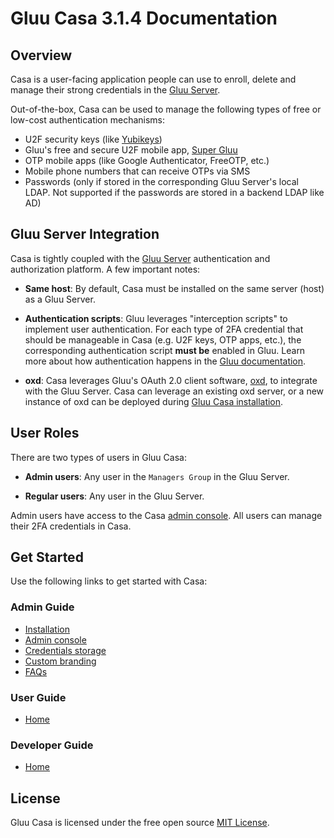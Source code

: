 # Gluu Casa 3.1.4 Documentation

## Overview

Casa is a user-facing application people can use to enroll, delete and manage their strong credentials in the [Gluu Server](https://gluu.org).

Out-of-the-box, Casa can be used to manage the following types of free or low-cost authentication mechanisms:    

- U2F security keys (like [Yubikeys](https://www.yubico.com/products/yubikey-hardware/))    
- Gluu's free and secure U2F mobile app, [Super Gluu](https://super.gluu.org)   
- OTP mobile apps (like Google Authenticator, FreeOTP, etc.)    
- Mobile phone numbers that can receive OTPs via SMS  
- Passwords (only if stored in the corresponding Gluu Server's local LDAP. Not supported if the passwords are stored in a backend LDAP like AD)      
  
## Gluu Server Integration
Casa is tightly coupled with the [Gluu Server](https://gluu.org/docs/ce) authentication and authorization platform. A few important notes:

- **Same host**: By default, Casa must be installed on the same server (host) as a Gluu Server. 

- **Authentication scripts**: Gluu leverages "interception scripts" to implement user authentication. For each type of 2FA credential that should be manageable in Casa (e.g. U2F keys, OTP apps, etc.), the corresponding authentication script **must be** enabled in Gluu. Learn more about how authentication happens in the [Gluu documentation](https://gluu.org/docs/ce/authn-guide/intro/).  

- **oxd**: Casa leverages Gluu's OAuth 2.0 client software, [oxd](https://oxd.gluu.org), to integrate with the Gluu Server. Casa can leverage an existing oxd server, or a new instance of oxd can be deployed during [Gluu Casa installation](./administration/installation.md). 

## User Roles

There are two types of users in Gluu Casa:

- **Admin users**: Any user in the `Managers Group` in the Gluu Server. 

- **Regular users**: Any user in the Gluu Server. 

Admin users have access to the Casa [admin console](./administration/admin-console.md). All users can manage their 2FA credentials in Casa. 

## Get Started

Use the following links to get started with Casa:  

### Admin Guide

  - [Installation](./administration/installation.md)
  - [Admin console](./administration/admin-console.md)
  - [Credentials storage](./administration/credentials-stored.md)        
  - [Custom branding](./administration/custom-branding.md)        
  - [FAQs](./administration/faq.md)            

### User Guide

- [Home](./user-guide.md)

### Developer Guide

- [Home](./developer/index.md)

## License
Gluu Casa is licensed under the free open source [MIT License](https://github.com/GluuFederation/casa/blob/master/LICENSE). 

